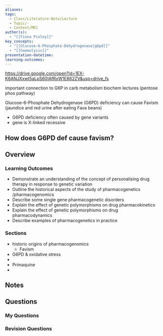 ```yaml
---
aliases: 
tags:
  - Class/Literature-Note/Lecture
  - Topic/-
  - Context/MD1
author(s):
  - "[[Fiona Pixley]]"
key_concepts:
  - "[[Glucose-6-Phosphate-Dehydrogenase|g6pd]]"
  - "[[haemolysis]]"
presentation-datetime: 
learning-outcomes:
---
```

https://drive.google.com/open?id=1EX-K6ANJXxwt5aLpS60IAfRxW1E862ZV&usp=drive_fs


important connection to G6P in carb metabolism biochem lectures (pentose phos pathway)


Glucose-6-Phosphate Dehydrogenase (G6PD) deficiency can cause Favism (jaundice and red urine after eating Fava beans)
- G6PD deficiency often caused by gene variants
- gene is X-linked recessive

How does G6PD def cause favism?
- 



## Overview
### Learning Outcomes
- Demonstrate an understanding of the concept of personalising drug therapy in response to genetic variation
- Outline the historical aspects of the study of pharmacogenetics /pharmacogenomics
- Describe some single gene pharmacogenetic disorders
- Explain the effect of genetic polymorphisms on drug pharmacokinetics
- Explain the effect of genetic polymorphisms on drug pharmacodynamics
- Describe examples of pharmacogenetics in practice

### Sections

- historic origins of pharmacogenomics
	- Favism
- G6PD & oxidative stress
- 
- Primaquine
- 

## Notes


## Questions

### My Questions
### Revision Questions




